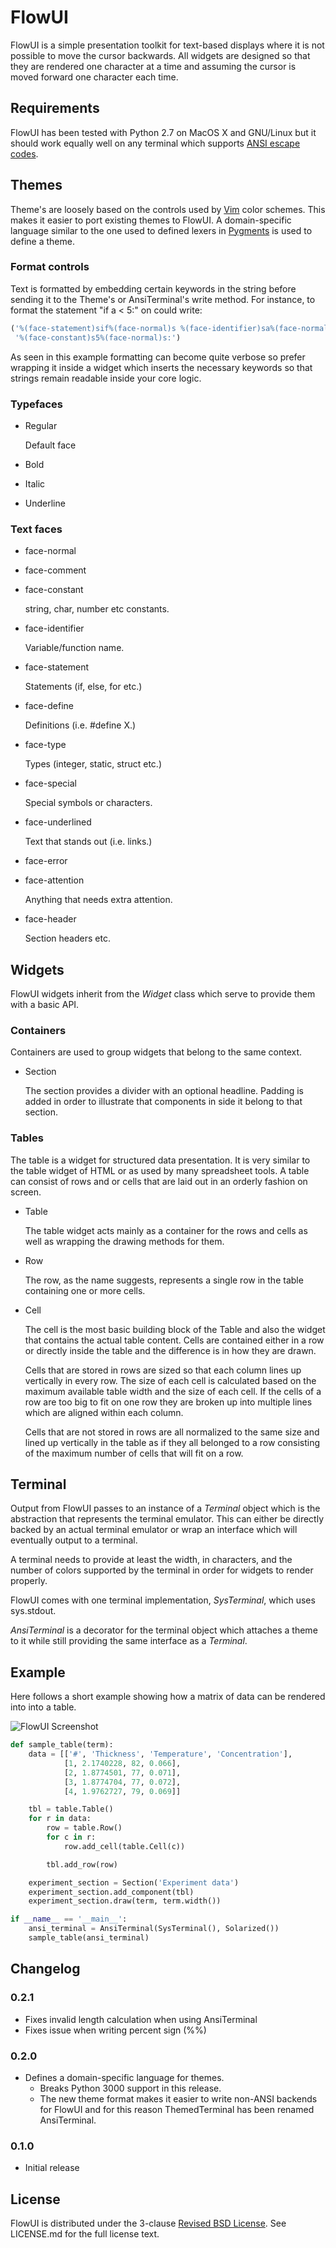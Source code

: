 # FlowUI

FlowUI is a simple presentation toolkit for text-based displays where it is not
possible to move the cursor backwards. All widgets are designed so that they
are rendered one character at a time and assuming the cursor is moved forward
one character each time.


## Requirements

FlowUI has been tested with Python 2.7 on MacOS X and GNU/Linux but it should
work equally well on any terminal which supports
[ANSI escape codes](http://en.wikipedia.org/wiki/ANSI_escape_code).


## Themes

Theme's are loosely based on the controls used by [Vim](http://www.vim.org/)
color schemes. This makes it easier to port existing themes to FlowUI. A
domain-specific language similar to the one used to defined lexers in
[Pygments](http://pygments.org/) is used to define a theme.


### Format controls

Text is formatted by embedding certain keywords in the string before sending it
to the Theme's or AnsiTerminal's write method. For instance, to format the
statement "if a < 5:" on could write:

```python
('%(face-statement)sif%(face-normal)s %(face-identifier)sa%(face-normal)s < '
 '%(face-constant)s5%(face-normal)s:')
```

As seen in this example formatting can become quite verbose so prefer wrapping
it inside a widget which inserts the necessary keywords so that strings remain
readable inside your core logic.


### Typefaces

 * Regular

   Default face

 * Bold
 * Italic
 * Underline


### Text faces

 * face-normal
 * face-comment
 * face-constant

   string, char, number etc constants.

 * face-identifier

   Variable/function name.

 * face-statement

   Statements (if, else, for etc.)

 * face-define

   Definitions (i.e. #define X.)

 * face-type

   Types (integer, static, struct etc.)

 * face-special

   Special symbols or characters.

 * face-underlined

   Text that stands out (i.e. links.)

 * face-error

 * face-attention

   Anything that needs extra attention.

 * face-header

   Section headers etc.


## Widgets

FlowUI widgets inherit from the *Widget* class which serve to provide them with
a basic API.


### Containers

Containers are used to group widgets that belong to the same context.

 * Section

   The section provides a divider with an optional headline. Padding is added
   in order to illustrate that components in side it belong to that section.


### Tables

The table is a widget for structured data presentation. It is very similar to
the table widget of HTML or as used by many spreadsheet tools. A table can
consist of rows and or cells that are laid out in an orderly fashion on screen.

 * Table

   The table widget acts mainly as a container for the rows and cells as well
   as wrapping the drawing methods for them.

 * Row

   The row, as the name suggests, represents a single row in the table
   containing one or more cells.

 * Cell

   The cell is the most basic building block of the Table and also the widget
   that contains the actual table content. Cells are contained either in a row
   or directly inside the table and the difference is in how they are drawn.

   Cells that are stored in rows are sized so that each column lines up
   vertically in every row. The size of each cell is calculated based on the
   maximum available table width and the size of each cell. If the cells of a
   row are too big to fit on one row they are broken up into multiple lines
   which are aligned within each column.

   Cells that are not stored in rows are all normalized to the same size and
   lined up vertically in the table as if they all belonged to a row consisting
   of the maximum number of cells that will fit on a row.


## Terminal

Output from FlowUI passes to an instance of a *Terminal* object which is the
abstraction that represents the terminal emulator. This can either be directly
backed by an actual terminal emulator or wrap an interface which will
eventually output to a terminal.

A terminal needs to provide at least the width, in characters, and the number
of colors supported by the terminal in order for widgets to render properly.

FlowUI comes with one terminal implementation, *SysTerminal*, which uses
sys.stdout.

*AnsiTerminal* is a decorator for the terminal object which attaches a theme
to it while still providing the same interface as a *Terminal*.


## Example

Here follows a short example showing how a matrix of data can be rendered into
into a table.

![FlowUI Screenshot](https://github.com/dholm/FlowUI/raw/master/screenshot.png)


```python
def sample_table(term):
    data = [['#', 'Thickness', 'Temperature', 'Concentration'],
            [1, 2.1740228, 82, 0.066],
            [2, 1.8774501, 77, 0.071],
            [3, 1.8774704, 77, 0.072],
            [4, 1.9762727, 79, 0.069]]

    tbl = table.Table()
    for r in data:
        row = table.Row()
        for c in r:
            row.add_cell(table.Cell(c))

        tbl.add_row(row)

    experiment_section = Section('Experiment data')
    experiment_section.add_component(tbl)
    experiment_section.draw(term, term.width())

if __name__ == '__main__':
    ansi_terminal = AnsiTerminal(SysTerminal(), Solarized())
    sample_table(ansi_terminal)
```


## Changelog

### 0.2.1
 - Fixes invalid length calculation when using AnsiTerminal
 - Fixes issue when writing percent sign (%%)

### 0.2.0
 - Defines a domain-specific language for themes.
   - Breaks Python 3000 support in this release.
   - The new theme format makes it easier to write non-ANSI backends for
     FlowUI and for this reason ThemedTerminal has been renamed AnsiTerminal.

### 0.1.0
 - Initial release


## License

FlowUI is distributed under the 3-clause
[Revised BSD License](http://opensource.org/licenses/BSD-3-Clause). See
LICENSE.md for the full license text.
